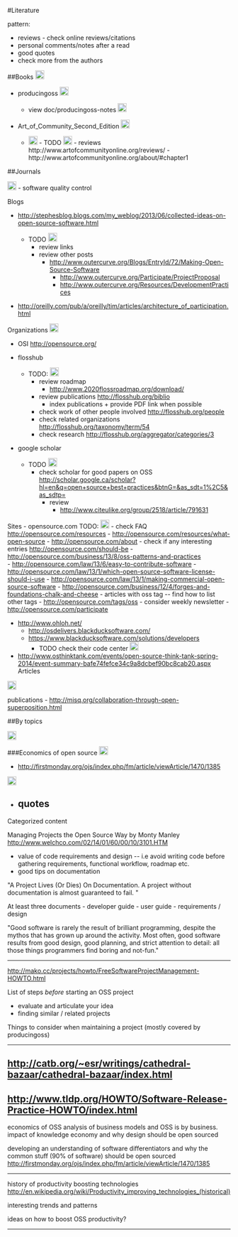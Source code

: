 #Literature

pattern:

- reviews - check online reviews/citations
- personal comments/notes after a read
- good quotes
- check more from the authors

##Books  <img src="https://raw.githubusercontent.com/hbtlabs/oss-checklist/master/doc/icons/Misc-Settings-icon.png" width="20" title="TODO: review books https://opensource.com/resources/ebooks"/>


- producingoss <img src="https://raw.githubusercontent.com/hbtlabs/oss-checklist/master/doc/icons/Misc-Settings-icon.png" width="20" title="TODO: add link"/>

    - view doc/producingoss-notes <img src="https://raw.githubusercontent.com/hbtlabs/oss-checklist/master/doc/icons/Misc-Settings-icon.png" width="20" title="TODO: organize notes"/>
    
    
- Art_of_Community_Second_Edition <img src="https://raw.githubusercontent.com/hbtlabs/oss-checklist/master/doc/icons/Misc-Settings-icon.png" width="20" title="TODO: fix name + add link"/>
   
    - <img src="https://raw.githubusercontent.com/hbtlabs/oss-checklist/master/doc/icons/Misc-Settings-icon.png" width="20" title="TODO: review this book + add notes"/>
        - TODO <img src="https://raw.githubusercontent.com/hbtlabs/oss-checklist/master/doc/icons/Misc-Settings-icon.png" width="20" title="TODO: "/>
            - reviews http://www.artofcommunityonline.org/reviews/
            - http://www.artofcommunityonline.org/about/#chapter1
        


##Journals

<img src="https://raw.githubusercontent.com/hbtlabs/oss-checklist/master/doc/icons/Misc-Settings-icon.png" width="20" title="TODO: add list of journals from springler and floss"/>
- software quality control



Blogs

- http://stephesblog.blogs.com/my_weblog/2013/06/collected-ideas-on-open-source-software.html
    - TODO <img src="https://raw.githubusercontent.com/hbtlabs/oss-checklist/master/doc/icons/Misc-Settings-icon.png" width="20" title="TODO: "/>
        - review links 
        - review other posts
            - http://www.outercurve.org/Blogs/EntryId/72/Making-Open-Source-Software
                - http://www.outercurve.org/Participate/ProjectProposal
                - http://www.outercurve.org/Resources/DevelopmentPractices
                
- http://oreilly.com/pub/a/oreilly/tim/articles/architecture_of_participation.html        


Organizations <img src="https://raw.githubusercontent.com/hbtlabs/oss-checklist/master/doc/icons/Misc-Settings-icon.png" width="20" title="TODO: find other known organizations https://opensource.com/resources/organizations"/>



- OSI http://opensource.org/
- flosshub
    - TODO: <img src="https://raw.githubusercontent.com/hbtlabs/oss-checklist/master/doc/icons/Misc-Settings-icon.png" width="20" title="TODO: "/>
        - review roadmap
            - http://www.2020flossroadmap.org/download/
        - review publications http://flosshub.org/biblio 
            - index publications + provide PDF link when possible
        - check work of other people involved http://flosshub.org/people
        - check related organizations http://flosshub.org/taxonomy/term/54
        - check research http://flosshub.org/aggregator/categories/3

- google scholar
    - TODO <img src="https://raw.githubusercontent.com/hbtlabs/oss-checklist/master/doc/icons/Misc-Settings-icon.png" width="20" title="TODO: "/>
        - check scholar for good papers on OSS http://scholar.google.ca/scholar?hl=en&q=open+source+best+practices&btnG=&as_sdt=1%2C5&as_sdtp=
            - review 
                - http://www.citeulike.org/group/2518/article/791631
                
Sites
    - opensource.com 
        TODO: <img src="https://raw.githubusercontent.com/hbtlabs/oss-checklist/master/doc/icons/Misc-Settings-icon.png" width="20" title="TODO: "/>
            - check FAQ http://opensource.com/resources
            - http://opensource.com/resources/what-open-source
            - http://opensource.com/about
            - check if any interesting entries http://opensource.com/should-be
            - http://opensource.com/business/13/8/oss-patterns-and-practices                
            - http://opensource.com/law/13/6/easy-to-contribute-software
            - http://opensource.com/law/13/1/which-open-source-software-license-should-i-use
            - http://opensource.com/law/13/1/making-commercial-open-source-software
            - http://opensource.com/business/12/4/forges-and-foundations-chalk-and-cheese
            - articles with oss tag -- find how to list other tags 
                - http://opensource.com/tags/oss
            - consider weekly newsletter 
                - http://opensource.com/participate
- http://www.ohloh.net/                
    - http://osdelivers.blackducksoftware.com/
    - https://www.blackducksoftware.com/solutions/developers
        - TODO check their code center  <img src="https://raw.githubusercontent.com/hbtlabs/oss-checklist/master/doc/icons/Misc-Settings-icon.png" width="20" title="TODO: "/>
- http://www.osthinktank.com/events/open-source-think-tank-spring-2014/event-summary-bafe74fefce34c9a8dcbef90bc8cab20.aspx    
Articles

<img src="https://raw.githubusercontent.com/hbtlabs/oss-checklist/master/doc/icons/Misc-Settings-icon.png" width="20" title="TODO: add checkvist articles"/>


publications
    - http://misq.org/collaboration-through-open-superposition.html



##By topics

<img src="https://raw.githubusercontent.com/hbtlabs/oss-checklist/master/doc/icons/Misc-Settings-icon.png" width="20" title="TODO: organize content below based on patterns / topics "/>


###Economics of open source
<img src="https://raw.githubusercontent.com/hbtlabs/oss-checklist/master/doc/icons/Misc-Settings-icon.png" width="20" title="TODO: fix economics section - review articles on knolwedge/open economy + flosshub roadmap + already read articles"/>

- http://firstmonday.org/ojs/index.php/fm/article/viewArticle/1470/1385
<img src="https://raw.githubusercontent.com/hbtlabs/oss-checklist/master/doc/icons/Misc-Settings-icon.png" width="20" title="TODO: add notes"/>

- quotes
    - 


Categorized content


 Managing Projects the Open Source Way by Monty Manley
http://www.welchco.com/02/14/01/60/00/10/3101.HTM

- value of code requirements and design -- i.e avoid writing code before gathering requirements, functional workflow, roadmap etc.
- good tips on documentation 


"A Project Lives (Or Dies) On Documentation.  A project without documentation is almost guaranteed to fail. "

At least three documents
    - developer guide
    - user guide
    - requirements / design

"Good software is rarely the result of brilliant programming, despite the mythos that has grown up around the activity. Most often, good software results from good design, good planning, and strict attention to detail: all those things programmers find boring and not-fun."

----------------------------

http://mako.cc/projects/howto/FreeSoftwareProjectManagement-HOWTO.html

List of steps *before* starting an OSS project
- evaluate and articulate your idea
- finding similar / related projects


Things to consider when maintaining a project (mostly covered by producingoss)

---------------------------
http://catb.org/~esr/writings/cathedral-bazaar/cathedral-bazaar/index.html
---------------------------
http://www.tldp.org/HOWTO/Software-Release-Practice-HOWTO/index.html
-----------------------
economics of OSS 
analysis of business models and OSS is by business. impact of knowledge economy and why design should be open sourced

developing an understanding of software differentiators and why the common stuff (90% of software) should be open sourced
http://firstmonday.org/ojs/index.php/fm/article/viewArticle/1470/1385

-----------------------
history of productivity boosting technologies
http://en.wikipedia.org/wiki/Productivity_improving_technologies_(historical)

interesting trends and patterns

ideas on how to boost OSS productivity? 

-----------------------
